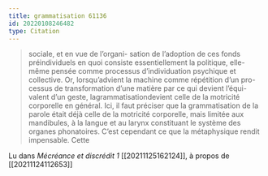 ```yaml
---
title: grammatisation 61136
id: 20220108246482
type: Citation
---
```


> sociale, et en vue de l’organi- sation de l’adoption de ces fonds préindividuels en quoi consiste essentiellement la politique, elle-même pensée comme processus d’individuation psychique et collective. Or, lorsqu’advient la machine comme répétition d’un pro- cessus de transformation d’une matière par ce qui devient l’équi- valent d’un geste, lagrammatisationdevient celle de la motricité corporelle en général. Ici, il faut préciser que la grammatisation de la parole était déjà celle de la motricité corporelle, mais limitée aux mandibules, à la langue et au larynx constituant le système des organes phonatoires. C’est cependant ce que la métaphysique rendit impensable. Cette

Lu dans *Mécréance et discrédit 1* [[20211125162124]], à propos de [[20211124112653]]